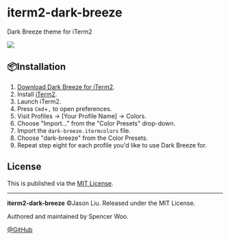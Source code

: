 # iterm2-dark-breeze
Dark Breeze theme for iTerm2

![](https://tva1.sinaimg.cn/large/0082zybpgy1gc2049rtopj30ho09540y.jpg)

📦Installation
---------------------------------------------------------------------------

1.  [Download Dark Breeze for iTerm2](https://github.com/jasonliuuu/iterm2-dark-breeze/archive/master.zip).
2.  Install [iTerm2](https://www.iterm2.com/).
3.  Launch iTerm2.
4.  Press `Cmd`+`,` to open preferences.
5.  Visit Profiles → [Your Profile Name] → Colors.
6.  Choose "Import..." from the "Color Presets" drop-down.
7.  Import the `dark-breeze.itermcolors` file.
8.  Choose "dark-breeze" from the Color Presets.
9.  Repeat step eight for each profile you'd like to use Dark Breeze for.

License
-------

This is published via the [MIT License]().

* * * * *

**iterm2-dark-breeze** ©Jason Liu. Released under the MIT License.

Authored and maintained by Spencer Woo.

 [@GitHub](https://github.com/jasonliuuu)
